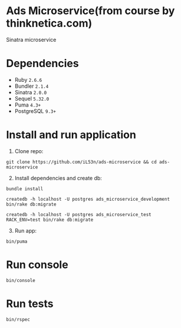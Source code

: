 # Ads Microservice(from course by thinknetica.com)

Sinatra microservice

# Dependencies

- Ruby `2.6.6`
- Bundler `2.1.4`
- Sinatra `2.0.0`
- Sequel `5.32.0`
- Puma `4.3+`
- PostgreSQL `9.3+`

# Install and run application

1. Clone repo:

```
git clone https://github.com/iL53n/ads-microservice && cd ads-microservice
```

2. Install dependencies and create db:

```
bundle install

createdb -h localhost -U postgres ads_microservice_development
bin/rake db:migrate

createdb -h localhost -U postgres ads_microservice_test
RACK_ENV=test bin/rake db:migrate
```

3. Run app:

```
bin/puma
```

# Run console

```
bin/console
```

# Run tests

```
bin/rspec
```
